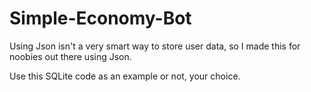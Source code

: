 # Simple-Economy-Bot
Using Json isn't a very smart way to store user data, so I made this for noobies out there using Json. 

Use this SQLite code as an example or not, your choice. 
